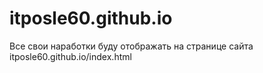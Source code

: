 # itposle60.github.io
Все свои наработки буду отображать на странице сайта
<a>itposle60.github.io/index.html</a>

